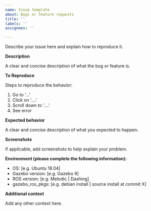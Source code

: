 ```yaml
---
name: Issue template
about: Bugs or feature requests
title: ''
labels: ''
assignees: ''

---
```


<!-- This issue tracker is for bug reports and feature requests.

If you're not sure whether your problem is a bug on gazebo_ros_pkgs, please ask a question at http://answers.gazebosim.org instead.
-->

Describe your issue here and explain how to reproduce it.

**Description**

A clear and concise description of what the bug or feature is.

**To Reproduce**

Steps to reproduce the behavior:
1. Go to '...'
2. Click on '....'
3. Scroll down to '....'
4. See error

**Expected behavior**

A clear and concise description of what you expected to happen.

**Screenshots**

If applicable, add screenshots to help explain your problem.

**Environment (please complete the following information):**

 - OS: [e.g. Ubuntu 18.04]
 - Gazebo version: [e.g. Gazebo 9]
 - ROS version: [e.g. Melodic | Dashing]
  - gazebo_ros_pkgs: [e.g. debian install | source install at commit X]

**Additional context**

Add any other context here.
